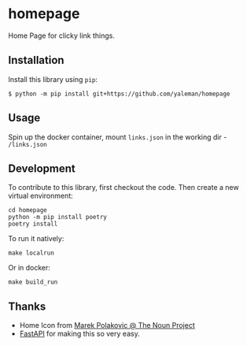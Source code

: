 # homepage

Home Page for clicky link things.

## Installation

Install this library using `pip`:

    $ python -m pip install git+https://github.com/yaleman/homepage

## Usage

Spin up the docker container, mount `links.json` in the working dir - `/links.json`

## Development

To contribute to this library, first checkout the code. Then create a new virtual environment:

    cd homepage
    python -m pip install poetry
    poetry install

To run it natively:

    make localrun 

Or in docker:

    make build_run
    

## Thanks

- Home Icon from [Marek Polakovic @ The Noun Project](https://thenounproject.com/icon/home-113939/)
- [FastAPI](https://fastapi.tiangolo.com/) for making this so very easy.
